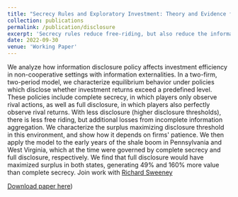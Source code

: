 ```yaml
---
title: "Secrecy Rules and Exploratory Investment: Theory and Evidence from the Shale Boom"
collection: publications
permalink: /publication/disclosure
excerpt: 'Secrecy rules reduce free-riding, but also reduce the informational efficiency of investment.  During the early days of the Appalachian shale boom, secrecy rules reduced overall surplus from drilling by about 50%, relative to a no secrecy benchmark. (with Richard Sweeney)'
date: 2022-09-30
venue: 'Working Paper'
---
```

We analyze how information disclosure policy affects investment efficiency in non-cooperative settings with information externalities. In a two-firm, two-period model, we characterize equilibrium behavior under policies which disclose whether investment returns exceed a predefined level.  These policies include complete secrecy, in which players only observe rival actions, as well as full disclosure, in which players also perfectly observe rival returns. With less disclosure (higher disclosure thresholds), there is less free riding, but additional losses from incomplete information aggregation. We characterize the surplus maximizing disclosure threshold in this environment, and show how it depends on firms' patience.  We then apply the model to the early years of the shale boom in Pennsylvania and West Virginia, which at the time were governed by complete secrecy and full disclosure, respectively. We find that full disclosure would have maximized surplus in both states, generating 49% and 160% more value than complete secrecy. 
Join work with [Richard Sweeney](http://www.richard-sweeney.com)

[Download paper here](http://www.richard-sweeney.com/pdfs/cs_disclosure.pdf))

